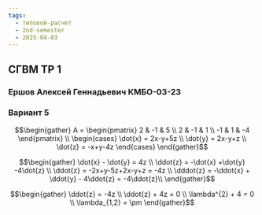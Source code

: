 ```yaml
---
tags:
  - типовой-расчет
  - 2nd-semester
  - 2025-04-03
---
```


## СГВМ ТР 1

### Ершов Алексей Геннадьевич КМБО-03-23

### Вариант 5

$$\begin{gather}
A = \begin{pmatrix}
2 & -1 & 5 \\
2 & -1 & 1 \\
-1 & 1 & -4
\end{pmatrix} \\
\begin{cases}
\dot{x} = 2x-y+5z \\
\dot{y} = 2x-y+z \\
\dot{z} = -x+y-4z
\end{cases}
\end{gather}$$

$$\begin{gather}
\dot{x} - \dot{y} = 4z \\
\ddot{z} = -\dot{x} +\dot{y} -4\dot{z} \\
\ddot{z} = -2x+y-5z+2x-y+z = -4z \\
\dddot{z} = -\ddot{x} + \ddot{y} - 4\ddot{z} = -4\ddot{z}\\
\end{gather}$$

$$\begin{gather}
\ddot{z} = -4z \\
\ddot{z} + 4z = 0 \\
\lambda^{2} + 4 = 0 \\
\lambda_{1,2} = \pm
\end{gather}$$